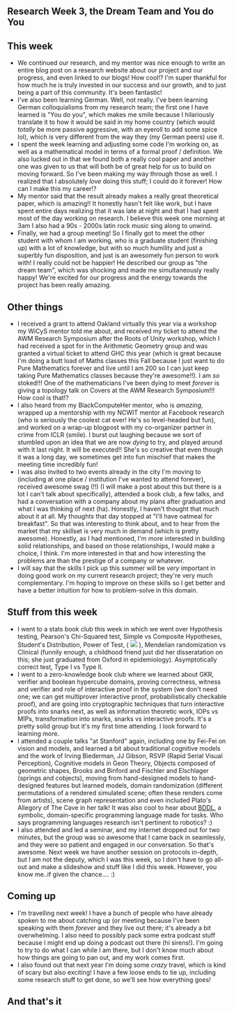 ## Research Week 3, the Dream Team and You do You

## This week
- We continued our research, and my mentor was nice enough to write an entire blog post on a research website about
our project and our progress, and even linked to our blogs! How cool!? I'm super thankful for how much he is truly
invested in our success and our growth, and to just being a part of this community. It's been fantastic!
- I've also been learning German. Well, not really. I've been learning German colloquialisms from my research team; the first one I have learned
is "You do you", which makes me smile because I hilariously translate it to how it would be said in my home country (which
would *totally* be more passive aggressive, with an eyeroll to add some spice lol), which is very 
different from the way they (my German peers) use it.
- I spent the week learning and adjusting some code I'm working on, as well as a mathematical model in terms of a formal proof
/ definition. We also lucked out in that we found both a really cool paper and another one was given to us that will both
be of great help for us to build on moving forward. So I've been making my way through those as well.
I realized that I absolutely *love* doing this stuff; I could do it forever! How can I make this my career!? 
- My mentor said that the result already makes a really great theoretical paper, which is amazing!! It honestly hasn't felt like
work, but I have spent entire days realizing that it was late at night and that I had spent most of the day working on research.
I believe this week one morning at 3am I also had a 90s - 2000s latin rock music sing along to unwind.
- Finally, we had a group meeting! So I finally got to meet the other student with whom I am working, who is a graduate student
(finishing up) with a lot of knowledge, but with so much humility and just a superbly fun disposition, 
and just is an awesomely fun person to work with! I really could not be happier! He described our group as "the dream team", which
was shocking and made me simultaneously really happy! We're excited for our progress and the energy towards the project has been
really amazing. 

## Other things
- I received a grant to attend Oakland virtually this year via a workshop my WiCyS mentor told me about, and received my ticket to attend
the AWM Research Symposium after the Roots of Unity workshop, which I had received a spot for in the Arithmetic Geometry group
and was granted a virtual ticket to attend GHC this year (which is great because I'm doing a butt load of Maths classes this Fall
because I just want to do Pure Mathematics forever and live until I am 200 so I can just keep taking Pure Mathematics classes
because they're awesome!!). 
I am *so* stoked!!! One of the mathematicians I've been dying to meet *forever* is giving a topology talk on Covers at the AWM
Research Symposium!!! How cool is that!?
- I also heard from my BlackComputeHer mentor, who is *amazing*, wrapped up a mentorship with my NCWIT mentor at Facebook research
(who is seriously the coolest cat ever! He's so level-headed but fun), 
and worked on a wrap-up blogpost with my co-organizer partner in crime from ICLR (smile). I burst out laughing because we sort of 
stumbled upon an idea that we are now *dying* to try, and played around with it last night. It will be executed!! She's so creative
that even though it was a long day, we sometimes get into fun mischief that makes the meeting time incredibly fun!
- I was also invited to two events already in the city I'm moving to (including at one place / institution I've wanted to attend forever), 
received awesome swag (!!) (I will make a post about this but there is a lot I can't talk about specifically),
attended a book club, a few talks, and had a conversation with a company about my plans after graduation and what I was thinking
of next (ha). Honestly, I haven't thought that much about it at all. My thoughts that day stopped at "I'll have oatmeal for breakfast".
So that was interesting to think about, and to hear from the market that my skillset is very much in demand (which is pretty awesome).
Honestly, as I had mentioned, I'm more interested in building solid relationships, and based on those relationships,
I would make a choice, I think. I'm more interested in that and how interesting the problems are than the prestige of a company or whatever.
- I will say that the skills I pick up this summer will be *very* important in doing good work on my current research project; they're very
much complementary. I'm hoping to 
improve on these skills so I get better and have a better intuition for how to problem-solve in this domain.

## Stuff from this week
- I went to a stats book club this week in which we went over Hypothesis testing, Pearson's Chi-Squared test, Simple vs
Composite Hypotheses, Student's Distribution, Power of Test, ( <img src="https://render.githubusercontent.com/render/math?math=1-\beta"> ),
Mendelian randomization vs Clinical (funnily
enough, a childhood friend just did her disseratation on this; she just graduated from Oxford in epidemiology).
Asymptotically correct test, Type I vs Type II.
- I went to a zero-knowledge book club where we learned about GKR, verifier and boolean hypercube domains, proving
correctness, witness and verifier and role of interactive proof in the system (we don't need one; we can get
multiprover interactive proof, probabilistically checkable proof), and are going into cryptographic techniques
that turn interactive proofs into snarks next, as well as information theoretic work, IOPs vs MIPs, transformation
into snarks, snarks vs interactive proofs. It's a pretty solid group but it's my first time attending. I look forward
to learning more.
- I attended a couple talks "at Stanford" again, including one by Fei-Fei on vision and models, and learned a bit about traditional
cognitive models and the work of Irving Biederman, JJ Gibson, RSVP (Rapid Serial Visual Perception), Cognitive models in Geon Theory,
Objects composed of geometric shapes, Brooks and Binford  and Fischler and Elschlager (springs and cobjects), moving from
hand-designed models to hand-designed features but learned models, domain randomization (different permutations of a rendered simulated scene; often these renders come from artists), scene graph representation and even included Plato's Allegory of The Cave in her talk! It was also cool to hear about [BDDL](https://github.com/StanfordVL/bddl), a symbolic, domain-specific programming language made for tasks. Who says
programming languages research isn't pertinent to robotics? :)
- I also attended and led a seminar, and my internet dropped out for two minutes, but the group was so awesome that
I came back in seamlessly, and they were so patient and engaged in our conversation. So that's awesome. Next week we
have another session on protocols in-depth, but I am not the deputy, which I was this week, so I don't have to go all-out
and make a slideshow and stuff like I did this week. However, you know me..if given the chance.... :)

## Coming up
- I'm travelling next week! I have a bunch of people who have already spoken to me about catching up (or meeting because I've been speaking with them *forever* and they live out there; it's already a bit overwhelming. I also need to possibly pack some extra
podcast stuff because I might end up doing a podcast out there (hi sirens!).
I'm going to try to do what I can while I am there, but I don't know much about how things are going to pan out, and my work comes first.
-  I also found out that next year I'm doing some *crazy* travel, which is kind of scary but
also exciting! I have a few loose ends to tie up, including some research stuff to get done, so we'll see how everything goes!

## And that's it
